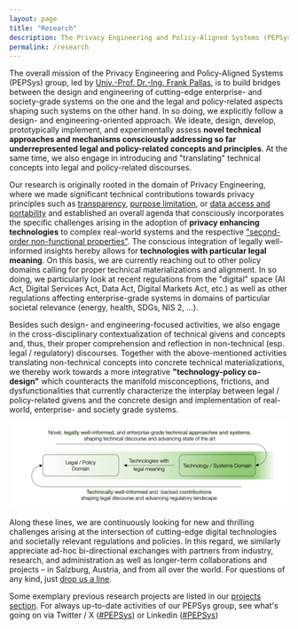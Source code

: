 ```yaml
---
layout: page
title: "Research"
description: The Privacy Engineering and Policy-Aligned Systems (PEPSys) group at Paris Lodron University of Salzburg is doing interdisciplinary research that bridges the gap between real-world technical givens and legal and policy-related regulations.
permalink: /research
---
```


The overall mission of the Privacy Engineering and Policy-Aligned Systems (PEPSys) group, led by [Univ.-Prof. Dr.-Ing. Frank Pallas](/team/fp), is to build bridges between the design and engineering of cutting-edge enterprise- and society-grade systems on the one and the legal and policy-related aspects shaping such systems on the other hand. In so doing, we explicitly follow a design- and engineering-oriented approach. We ideate, design, develop, prototypically implement, and experimentally assess **novel technical approaches and mechanisms consciously addressing so far underrepresented legal and policy-related concepts and principles**. At the same time, we also engage in introducing and "translating" technical concepts into legal and policy-related discourses. 

Our research is originally rooted in the domain of Privacy Engineering, where we made significant technical contributions towards privacy principles such as [transparency](https://scholar.google.com/scholar?oi=bibs&hl=en&cluster=17534929842019305805), [purpose limitation](https://dl.acm.org/doi/abs/10.1145/3341105.3375764), or [data access and portability](https://doi.org/10.1007/978-3-031-34444-2_9) and established an overall agenda that consciously incorporates the specific challenges arising in the adoption of **privacy enhancing technologies** to complex real-world systems and the respective ["second-order non-functional properties"](https://scholar.google.com/scholar?oi=bibs&hl=en&cluster=17937753304434579353). The conscious integration of legally well-informed insights hereby allows for **technologies with particular legal meaning**. On this basis, we are currently reaching out to other policy domains calling for proper technical materializations and alignment. In so doing, we particularly look at recent regulations from the "digital" space (AI Act, Digital Services Act, Data Act, Digital Markets Act, etc.) as well as other regulations affecting enterprise-grade systems in domains of particular societal relevance (energy, health, SDGs, NIS 2, ...).

Besides such design- and engineering-focused activities, we also engage in the cross-disciplinary contextualization of technical givens and concepts and, thus, their proper comprehension and reflection in non-technical (esp. legal / regulatory) discourses. Together with the above-mentioned activities translating non-technical concepts into concrete technical materializations, we thereby work towards a more integrative **"technology-policy co-design"** which counteracts the manifold misconceptions, frictions, and dysfunctionalities that currently characterize the interplay between legal / policy-related givens and the concrete design and implementation of real-world, enterprise- and society grade systems. 

![Bi-directional "PEPSys-circle" demonstrating the interplay between legal/policy domain and technology domain](pepsys-circle.png)

Along these lines, we are continuously looking for new and thrilling challenges arising at the intersection of cutting-edge digital technologies and societally relevant regulations and policies. In this regard, we similarly appreciate ad-hoc bi-directional exchanges with partners from industry, research, and administration as well as longer-term collaborations and projects – in Salzburg, Austria, and from all over the world. For questions of any kind, just [drop us a line](mailto:frank.pallas@plus.ac.at).

Some exemplary previous research projects are listed in our [projects section](/projects). For always up-to-date activities of our PEPSys group, see what's going on via Twitter / X ([#PEPSys](https://twitter.com/hashtag/PEPSys?f=live)) or Linkedin ([#PEPSys](https://www.linkedin.com/feed/hashtag/?keywords=pepsys))

